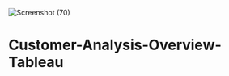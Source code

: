 ![Screenshot (70)](https://user-images.githubusercontent.com/61271340/232587989-09c5e4d5-6a67-4c91-95ae-0a51ab6e60c5.png)
# Customer-Analysis-Overview-Tableau

